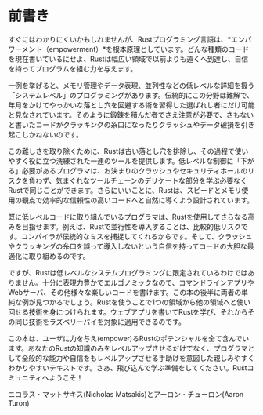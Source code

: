 # 前書き

すぐにはわかりにくいかもしれませんが、Rustプログラミング言語は、*エンパワーメント（empowerment）*を根本原理としています。どんな種類のコードを現在書いているにせよ、Rustは幅広い領域で以前よりも遠くへ到達し、自信を持ってプログラムを組む力を与えます。

一例を挙げると、メモリ管理やデータ表現、並列性などの低レベルな詳細を扱う「システムレベル」のプログラミングがあります。伝統的にこの分野は難解で、年月をかけてやっかいな落とし穴を回避する術を習得した選ばれし者にだけ可能と見なされています。そのように鍛錬を積んだ者でさえ注意が必要で、さもないと書いたコードがクラッキングの糸口になったりクラッシュやデータ破損を引き起こしかねないのです。

この難しさを取り除くために、Rustは古い落とし穴を排除し、その過程で使いやすく役に立つ洗練された一連のツールを提供します。低レベルな制御に「下がる」必要があるプログラマは、お決まりのクラッシュやセキュリティホールのリスクを負わず、気まぐれなツールチェーンのデリケートな部分を学ぶ必要なくRustで同じことができます。さらにいいことに、Rustは、スピードとメモリ使用の観点で効率的な信頼性の高いコードへと自然に導くよう設計されています。

既に低レベルコードに取り組んでいるプログラマは、Rustを使用してさらなる高みを目指せます。例えば、Rustで並行性を導入することは、比較的低リスクです。コンパイラが伝統的なミスを捕捉してくれるからです。そして、クラッシュやクラッキングの糸口を誤って導入しないという自信を持ってコードの大胆な最適化に取り組めるのです。

ですが、Rustは低レベルなシステムプログラミングに限定されているわけではありません。十分に表現力豊かでエルゴノミックなので、コマンドラインアプリやWebサーバ、その他様々な楽しいコードを書けます。この本の後半に両者の単純な例が見つかるでしょう。Rustを使うことで1つの領域から他の領域へと使い回せる技術を身につけられます。ウェブアプリを書いてRustを学び、それからその同じ技術をラズベリーパイを対象に適用できるのです。

この本は、ユーザに力を与え(empower)るRustのポテンシャルを全て含んでいます。あなたのRustの知識のみをレベルアップさせるだけでなく、プログラマとして全般的な能力や自信をもレベルアップさせる手助けを意図した親しみやすくわかりやすいテキストです。さあ、飛び込んで学ぶ準備をしてください。Rustコミュニティへようこそ！

ニコラス・マットサキス(Nicholas Matsakis)とアーロン・チューロン(Aaron Turon)
